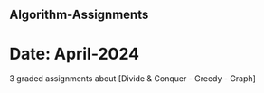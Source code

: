 ## Algorithm-Assignments
# Date: April-2024
3 graded assignments about [Divide & Conquer - Greedy - Graph]
